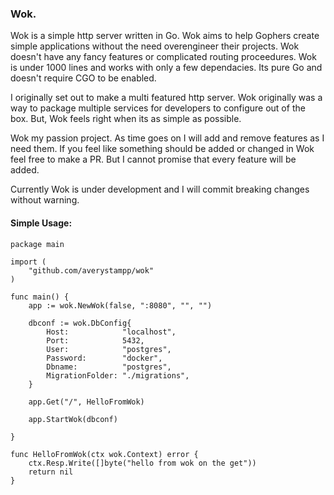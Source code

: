 ### Wok.

Wok is a simple http server written in Go. Wok aims to help Gophers create simple applications without
the need overengineer their projects. Wok doesn't have any fancy features or complicated routing proceedures. Wok is under 1000 lines and works with only a few dependacies. Its pure Go and doesn't require CGO to be enabled.

I originally set out to make a multi featured http server. Wok originally was a way to package multiple 
services for developers to configure out of the box. But, Wok feels right when its as simple as possible.

Wok my passion project. As time goes on I will add and remove features as I need them. If you feel
like something should be added or changed in Wok feel free to make a PR. But I cannot promise that every feature
will be added.

Currently Wok is under development and I will commit breaking changes without warning.

#### Simple Usage:
```
package main

import (
	"github.com/averystampp/wok"
)

func main() {
	app := wok.NewWok(false, ":8080", "", "")

	dbconf := wok.DbConfig{
		Host:            "localhost",
		Port:            5432,
		User:            "postgres",
		Password:        "docker",
		Dbname:          "postgres",
		MigrationFolder: "./migrations",
	}

	app.Get("/", HelloFromWok)

	app.StartWok(dbconf)

}

func HelloFromWok(ctx wok.Context) error {
	ctx.Resp.Write([]byte("hello from wok on the get"))
	return nil
}

```